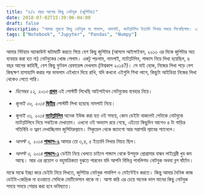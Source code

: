 ```yaml
---
title: "৪/৫ বছর আগের কিছু নোটবুক (জুপিটার)"
date: 2018-07-02T15:39:06-04:00
draft: false
description: "আমার পুরনো কিছু নোটবুক যা পান্ডাস, নামপাই, ম্যাটপ্লটলিব ইত্যাদি শিখার সময়ে লিখেছিলাম। ২০১৩/১৪ এর দিকের কথা।"
tags: ["Notebook", "Jupyter", "Pandas", "Numpy"]
---
```


আমার গিটহাব অ্যাকাউন্ট ঘাটাঘাটি করতে গিয়ে বেশ কিছু জুপিটার (আসলে আইপাইথন, ২০১৩ এর দিকে জুপিটার অত ব্যবহার করা হত না) নোটবুকের খোজ পেলাম। একটু পড়লাম, নামপাই, ম্যাটপ্লটলিব, পান্ডাস নিয়ে লিখা হয়েছিল, ৪ বছর আগের কাহিনী, বেশ কিছু ফুটবল রেফারেন্স দেখলাম (বিশ্বকাপ ২০১৪?)। সে যাই হোক, নিজের লিখা পড়ে বেশ কিছক্ষণ হাসাহাসি করার পর ভাবলাম এইখানে দিয়ে রাখি, যদি কখনো এইগুলি শিখা লাগে, কিছুটা আইডিয়া নিজের লিখা থেকেও পেতে পারি।

- *ডিসেম্বর ২২, ২০১৩* **[প্রথম](http://nbviewer.jupyter.org/gist/code-shoily/8084957)** এই পোস্টটি লিখেছি আইপাইথন নোটবুকের ব্যবহার নিয়ে। 

- *জুলাই ৩০, ২০১৪* **[দ্বিতীয়](http://nbviewer.jupyter.org/github/code-shoily/data-playground/blob/master/%E0%A6%AA%E0%A6%BE%E0%A6%87%E0%A6%A5%E0%A6%A8%20%E0%A6%93%20%E0%A6%A1%E0%A6%BE%E0%A6%9F%E0%A6%BE%E0%A6%83%20%E0%A6%A8%E0%A6%BE%E0%A6%AE%E0%A6%AA%E0%A6%BE%E0%A6%87%20-%20%E0%A7%A7.ipynb)** পোস্টটি লিখা হয়েছে নামপাই নিয়ে।

- *জুলাই ৩১, ২০১৪* **[ম্যাটপ্লটলিব](http://nbviewer.jupyter.org/github/code-shoily/data-playground/blob/master/%E0%A6%AE%E0%A7%8D%E0%A6%AF%E0%A6%BE%E0%A6%9F%E0%A6%AA%E0%A7%8D%E0%A6%B2%E0%A6%9F%E0%A6%B2%E0%A6%BF%E0%A6%AC.ipynb)** অনেক ইউজ করা হত ওই সময়ে, কোন ডেইটা থাকলেই সেটাকে নোটবুকে ম্যাটপ্লটলিবে নিয়ে সবাইকে দেখাতাম। এখনো ওই অভ্যাস রয়ে গেছে, এইতো কিছুদিন আগেও ৪ টা গাড়ির গতিবিধি ও ত্বরণ দেখাচ্ছিলাম জুপিটারল্যাবে। সিকুয়েল থেকে জ্যাংগো আর সরাসরি ল্যাবের প্যানেলে।

- *আগস্ট ২, ২০১৪* **[পান্ডাস-২](http://nbviewer.jupyter.org/github/code-shoily/data-playground/blob/master/%E0%A6%AA%E0%A6%BE%E0%A6%A8%E0%A7%8D%E0%A6%A1%E0%A6%BE%E0%A6%B8%20%E0%A6%AA%E0%A6%B0%E0%A6%BF%E0%A6%9A%E0%A6%BF%E0%A6%A4%E0%A6%BF%20%E0%A7%A8.ipynb)** আমার তো ৩,৪, ৫ ইত্যাদি লিখার নিয়ত ছিল।     
 
- *আগস্ট ৩, ২০১৪* **[পান্ডাস-১](http://nbviewer.jupyter.org/github/code-shoily/data-playground/blob/master/%E0%A6%AA%E0%A6%BE%E0%A6%A8%E0%A7%8D%E0%A6%A1%E0%A6%BE%E0%A6%B8%20%E0%A6%AA%E0%A6%B0%E0%A6%BF%E0%A6%9A%E0%A6%BF%E0%A6%A4%E0%A6%BF%20%E0%A7%A7.ipynb)** ডেইটা নিয়ে খেলতে চাইলে পান্ডাস থেকে উপযুক্ত প্রোগ্রামার বান্ধব লাইব্রেরী খুব কম আছে। আর এর প্রয়োগ ও বহুমাত্রিকতা বুঝতে পারবেন যদি আপনি বিভিন্ন পাবলিশড নোটবুক অথবা ব্লগ ঘাঁটেন।

মাঝে মাঝে ইচ্ছা করে ডেইটা নিয়ে লিখতে, জুপিটার নোটবুক পাবলিশ ও মেইন্টেইন করতে। কিন্তু আমার দৈনিক কাজ ডেইটা-কেন্দ্রিক না হওয়াতে সেদিকে মোটিভেসান থাকে না। আশা করি এর চেয়ে অনেক ভাল মানের কিছু নোটবুক সময়ে সময়ে শেয়ার করা হবে ভবিষ্যতে। 

 






